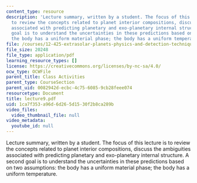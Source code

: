```yaml
---
content_type: resource
description: 'Lecture summary, written by a student. The focus of this lecture is
  to review the concepts related to planet interior compositions, discuss the ambiguities
  associated with predicting planetary and exo-planetary internal structure. A second
  goal is to understand the uncertainties in these predictions based on two assumptions:
  the body has a uniform material phase; the body has a uniform temperature.'
file: /courses/12-425-extrasolar-planets-physics-and-detection-techniques-fall-2007/1ca7f353a96d6d265d1530f2b8ca289b_lecture9.pdf
file_size: 20248
file_type: application/pdf
learning_resource_types: []
license: https://creativecommons.org/licenses/by-nc-sa/4.0/
ocw_type: OCWFile
parent_title: Class Activities
parent_type: CourseSection
parent_uid: 0082942d-ecbc-4c75-6085-9cb28feee074
resourcetype: Document
title: lecture9.pdf
uid: 1ca7f353-a96d-6d26-5d15-30f2b8ca289b
video_files:
  video_thumbnail_file: null
video_metadata:
  youtube_id: null
---
```

Lecture summary, written by a student. The focus of this lecture is to review the concepts related to planet interior compositions, discuss the ambiguities associated with predicting planetary and exo-planetary internal structure. A second goal is to understand the uncertainties in these predictions based on two assumptions: the body has a uniform material phase; the body has a uniform temperature.